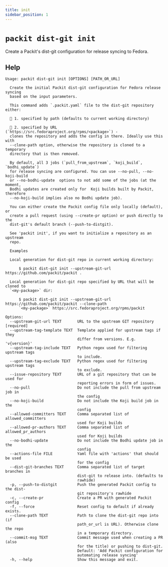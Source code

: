 ```yaml
---
title: init
sidebar_position: 1
---
```


# `packit dist-git init`

Create a Packit's dist-git configuration for release syncing to Fedora.

## Help

    Usage: packit dist-git init [OPTIONS] [PATH_OR_URL]

      Create the initial Packit dist-git configuration for Fedora release syncing
      based on the input parameters.

      This command adds `.packit.yaml` file to the dist-git repository either:

       1. specified by path (defaults to current working directory)

       2. specified by URL (`https://src.fedoraproject.org/rpms/<package>`) -
      clones the repository and adds the config in there. Ideally use this with
      --clone-path option, otherwise the repository is cloned to a temporary
      directory that is then removed.

      By default, all 3 jobs (`pull_from_upstream`, `koji_build`, `bodhi_update`)
      for release syncing are configured. You can use --no-pull, --no-koji-build
      or --no-bodhi-update  options to not add some of the jobs (at the moment,
      Bodhi updates are created only for  Koji builds built by Packit, therefore
      --no-koji-build implies also no Bodhi update job).

      You can either create the Packit config file only locally (default), or
      create a pull request (using --create-pr option) or push directly to the
      dist-git's default branch (--push-to-distgit).

      See 'packit init', if you want to initialize a repository as an upstream
      repo.

      Examples

      Local generation for dist-git repo in current working directory:

          $ packit dist-git init --upstream-git-url https://github.com/packit/packit .

      Local generation for dist-git repo specified by URL that will be cloned to
      `<my-package>` dir:

          $ packit dist-git init --upstream-git-url https://github.com/packit/packit --clone-path
          `<my-package>` https://src.fedoraproject.org/rpms/packit

    Options:
      --upstream-git-url TEXT       URL to the upstream GIT repository  [required]
      --upstream-tag-template TEXT  Template applied for upstream tags if they
                                    differ from versions. E.g. 'v{version}'
      --upstream-tag-include TEXT   Python regex used for filtering upstream tags
                                    to include.
      --upstream-tag-exclude TEXT   Python regex used for filtering upstream tags
                                    to exclude.
      --issue-repository TEXT       URL of a git repository that can be used for
                                    reporting errors in form of issues.
      --no-pull                     Do not include the pull from upstream job in
                                    the config
      --no-koji-build               Do not include the Koji build job in the
                                    config
      --allowed-committers TEXT     Comma separated list of allowed_committers
                                    used for Koji builds
      --allowed-pr-authors TEXT     Comma separated list of allowed_pr_authors
                                    used for Koji builds
      --no-bodhi-update             Do not include the Bodhi update job in the
                                    config
      --actions-file FILE           Yaml file with 'actions' that should be used
                                    for the config
      --dist-git-branches TEXT      Comma separated list of target branches in
                                    dist-git to release into. (defaults to
                                    rawhide)
      -p, --push-to-distgit         Push the generated Packit config to the dist-
                                    git repository's rawhide
      -c, --create-pr               Create a PR with generated Packit config
      -f, --force                   Reset config to default if already exists.
      --clone-path TEXT             Path to clone the dist-git repo into (if
                                    path_or_url is URL). Otherwise clone the repo
                                    in a temporary directory.
      --commit-msg TEXT             Commit message used when creating a PR (also
                                    for the title) or pushing to dist-git.
                                    Default: 'Add Packit configuration for
                                    automating release syncing'
      -h, --help                    Show this message and exit.
